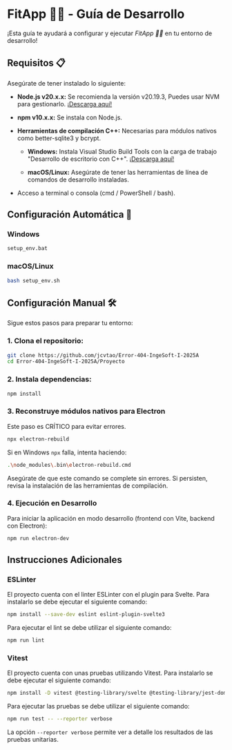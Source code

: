 # FitApp 🥬🌽 - Guía de Desarrollo

¡Esta guía te ayudará a configurar y ejecutar *FitApp 🥬🌽* en tu entorno de desarrollo!


## Requisitos 📋

Asegúrate de tener instalado lo siguiente:

- **Node.js v20.x.x:** Se recomienda la versión v20.19.3, Puedes usar NVM para gestionarlo. [¡Descarga aquí!](https://nodejs.org/en/download/current)

- **npm v10.x.x:** Se instala con Node.js.

- **Herramientas de compilación C++:** Necesarias para módulos nativos como better-sqlite3 y bcrypt.

    - **Windows:** Instala Visual Studio Build Tools con la carga de trabajo "Desarrollo de escritorio con C++". [¡Descarga aquí!](https://visualstudio.microsoft.com/es/visual-cpp-build-tools/)

    - **macOS/Linux:** Asegúrate de tener las herramientas de línea de comandos de desarrollo instaladas.

- Acceso a terminal o consola (cmd / PowerShell / bash).


## Configuración Automática 🚀

### Windows

```bash
setup_env.bat
```

### macOS/Linux

```bash
bash setup_env.sh
```

## Configuración Manual 🛠️

Sigue estos pasos para preparar tu entorno:

### 1. Clona el repositorio:

```bash
git clone https://github.com/jcvtao/Error-404-IngeSoft-I-2025A
cd Error-404-IngeSoft-I-2025A/Proyecto
```

### 2. Instala dependencias:

```bash
npm install
```

### 3. Reconstruye módulos nativos para Electron
Este paso es CRÍTICO para evitar errores.

```bash
npx electron-rebuild
```

Si en Windows `npx` falla, intenta haciendo:
```bash
.\node_modules\.bin\electron-rebuild.cmd
```

Asegúrate de que este comando se complete sin errores. Si persisten, revisa la instalación de las herramientas de compilación.

### 4. Ejecución en Desarrollo

Para iniciar la aplicación en modo desarrollo (frontend con Vite, backend con Electron):

```bash
npm run electron-dev
```

## Instrucciones Adicionales

### ESLinter

El proyecto cuenta con el linter ESLinter con el plugin para Svelte. Para instalarlo se debe ejecutar el siguiente comando:

```bash
npm install --save-dev eslint eslint-plugin-svelte3
```

Para ejecutar el lint se debe utilizar el siguiente comando:
```bash
npm run lint
```

### Vitest

El proyecto cuenta con unas pruebas utilizando Vitest. Para instalarlo se debe ejecutar el siguiente comando:

```bash
npm install -D vitest @testing-library/svelte @testing-library/jest-dom jsdom
```

Para ejecutar las pruebas se debe utilizar el siguiente comando:
```bash
npm run test -- --reporter verbose
```

La opción `--reporter verbose` permite ver a detalle los resultados de las pruebas unitarias.